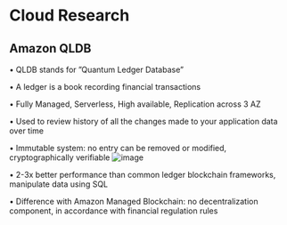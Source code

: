 # Cloud Research
## Amazon QLDB
• QLDB stands for ”Quantum Ledger Database”

• A ledger is a book recording financial transactions

• Fully Managed, Serverless, High available, Replication across 3 AZ

• Used to review history of all the changes made to your application data over time

• Immutable system: no entry can be removed or modified, cryptographically verifiable
![image](https://user-images.githubusercontent.com/121011336/220813899-e7f918f8-966c-4ed4-901c-b68fa0bfe8f3.png)

• 2-3x better performance than common ledger blockchain frameworks, manipulate data using SQL

• Difference with Amazon Managed Blockchain: no decentralization component, in accordance with
financial regulation rules
